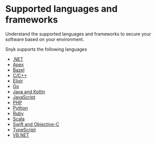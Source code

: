 # Supported languages and frameworks

Understand the supported languages and frameworks to secure your software based on your environment.&#x20;

Snyk supports the following languages&#x20;

* [.NET](.net/)
* [Apex](apex.md)
* [Bazel](bazel.md)
* [C/C++](c-c++.md)
* [Elixir](elixir.md)
* [Go](go.md)
* [Java and Kotlin](java-and-kotlin.md)
* [JavaScript](javascript.md)
* [PHP](php.md)
* [Python](python.md)&#x20;
* [Ruby](ruby.md)
* [Scala](scala.md)
* [Swift and Objective-C](swift-and-objective-c.md)
* [TypeScript](typescript.md)
* [VB.NET](vb.net.md)





